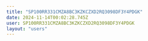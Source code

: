 ```yaml
---
title: "SP100RR331CMZA8BC3KZKCZXD2RQ3098DF3Y4PDGK"
date: 2024-11-14T00:02:28.745Z
user: SP100RR331CMZA8BC3KZKCZXD2RQ3098DF3Y4PDGK
layout: "users"
---
```

    
